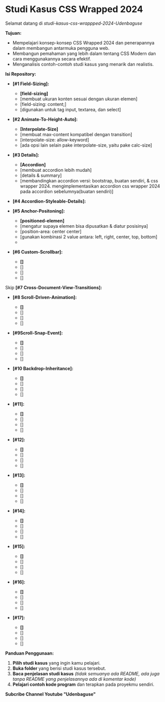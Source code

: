 # Studi Kasus CSS Wrapped 2024

Selamat datang di _studi-kasus-css-wrappped-2024-Udenbaguse_ 

**Tujuan:**

*   Mempelajari konsep-konsep CSS Wrapped 2024 dan penerapannya dalam membangun antarmuka pengguna web.
*   Membangun pemahaman yang lebih dalam tentang CSS Modern dan cara menggunakannya secara efektif.
*   Menganalisis contoh-contoh studi kasus yang menarik dan realistis.

**Isi Repository:**

*   **[#1 Field-Sizing]:** 
    *   **[field-sizing]**  
    *   [membuat ukuran konten sesuai dengan ukuran elemen]
    *   [field-sizing: content;]
    *   [digunakan untuk tag input, textarea, dan select]

*   **[#2 Animate-To-Height-Auto]:** 
    *   **[Interpolate-Size]**  
    *   [membuat max-content kompatibel dengan transition]
    *   [interpolate-size: allow-keyword]
    *   [ada opsi lain selain pake interpolate-size, yaitu pake calc-size]
      
*   **[#3 Details<exclusive>]:** 
    *   **[Accordion]**  
    *   [membuat accordion lebih mudah]
    *   [details & summary]
    *   [membandingkan accordion versi: bootstrap, buatan sendiri, & css wrapper 2024. mengimplementasikan accordion css wrapper 2024 pada accordion sebelumnya(buatan sendiri)]

*   **[#4 Accordion-Styleable-Details]:** 
    
*   **[#5 Anchor-Positoning]:** 
    *   **[positioned-elemen]**  
    *   [mengatur supaya elemen bisa dipusatkan & diatur posisinya]
    *   [position-area: center center]
    *   [gunakan kombinasi 2 value antara: left, right, center, top, bottom]
    *   

*   **[#6 Custom-Scrollbar]:** 
    *   **[]**  
    *   []
    *   []
    *   []

  Skip **[#7 Cross-Document-View-Transitions]:** 
    

*   **[#8 Scroll-Driven-Animation]:** 
    *   **[]**  
    *   []
    *   []
    *   []

*   **[#9Scroll-Snap-Event]:** 
    *   **[]**  
    *   []
    *   []
    *   []

*   **[#10 Backdrop-Inheritance]:** 
    *   **[]**  
    *   []
    *   []
    *   []

*   **[#11]:** 
    *   **[]**  
    *   []
    *   []
    *   []

*   **[#12]:** 
    *   **[]**  
    *   []
    *   []
    *   []

*   **[#13]:** 
    *   **[]**  
    *   []
    *   []
    *   []

*   **[#14]:** 
    *   **[]**  
    *   []
    *   []
    *   []

*   **[#15]:** 
    *   **[]**  
    *   []
    *   []
    *   []

*   **[#16]:** 
    *   **[]**  
    *   []
    *   []
    *   []

*   **[#17]:** 
    *   **[]**  
    *   []
    *   []
    *   []

**Panduan Penggunaan:**

1.  **Pilih studi kasus** yang ingin kamu pelajari.
2.  **Buka folder**  yang berisi studi kasus tersebut.
3.  **Baca penjelasan studi kasus** _(tidak semuanya ada README, ada juga tanpa README yang penjelasannya ada di komentar kode)_  
4.  **Pelajari contoh kode program**  dan terapkan pada proyekmu sendiri.

**Subcribe Channel Youtube "Udenbaguse"**


